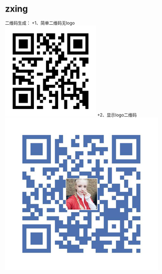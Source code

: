 # zxing
二维码生成：
+1、简单二维码无logo   
![Alt text](/ZXingDemo/img.png)
+2、显示logo二维码
![Alt text](/ZXingDemo/qr.jpg)
